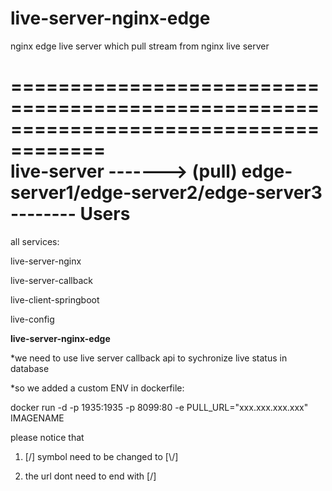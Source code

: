 # live-server-nginx-edge
nginx edge live server which pull stream from nginx live server
                  
======================================================================================                      
live-server  -------> (pull) edge-server1/edge-server2/edge-server3  --------  Users
====================================================================================== 

all services:

live-server-nginx

live-server-callback

live-client-springboot

live-config

<b>live-server-nginx-edge</b>

*we need to use live server callback api to sychronize live status in database

*so we added a custom ENV in dockerfile:

docker run -d -p 1935:1935 -p 8099:80 -e PULL_URL="xxx.xxx.xxx.xxx" IMAGENAME

please notice that 

1. [/] symbol need to be changed to [\\/\]

2. the url dont need to end with [/]
